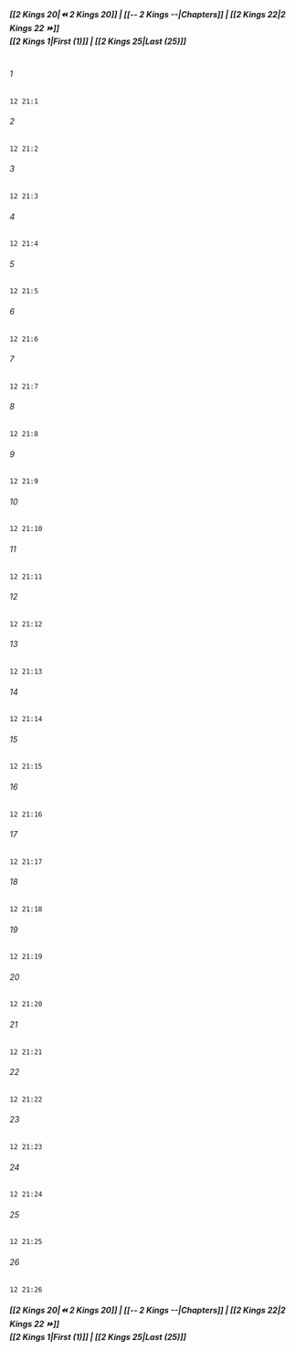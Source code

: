 
##### **[[2 Kings 20|⏪ 2 Kings 20]] | [[-- 2 Kings --|Chapters]] | [[2 Kings 22|2 Kings 22 ⏩]]**<br>**[[2 Kings 1|First (1)]] | [[2 Kings 25|Last (25)]]**<br><br>

###### 1
``` verse
12 21:1
```
###### 2
``` verse
12 21:2
```
###### 3
``` verse
12 21:3
```
###### 4
``` verse
12 21:4
```
###### 5
``` verse
12 21:5
```
###### 6
``` verse
12 21:6
```
###### 7
``` verse
12 21:7
```
###### 8
``` verse
12 21:8
```
###### 9
``` verse
12 21:9
```
###### 10
``` verse
12 21:10
```
###### 11
``` verse
12 21:11
```
###### 12
``` verse
12 21:12
```
###### 13
``` verse
12 21:13
```
###### 14
``` verse
12 21:14
```
###### 15
``` verse
12 21:15
```
###### 16
``` verse
12 21:16
```
###### 17
``` verse
12 21:17
```
###### 18
``` verse
12 21:18
```
###### 19
``` verse
12 21:19
```
###### 20
``` verse
12 21:20
```
###### 21
``` verse
12 21:21
```
###### 22
``` verse
12 21:22
```
###### 23
``` verse
12 21:23
```
###### 24
``` verse
12 21:24
```
###### 25
``` verse
12 21:25
```
###### 26
``` verse
12 21:26
```

##### **[[2 Kings 20|⏪ 2 Kings 20]] | [[-- 2 Kings --|Chapters]] | [[2 Kings 22|2 Kings 22 ⏩]]**<br>**[[2 Kings 1|First (1)]] | [[2 Kings 25|Last (25)]]**
